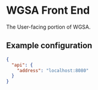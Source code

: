 # WGSA Front End

The User-facing portion of WGSA.

## Example configuration
```json
{
  "api": {
    "address": "localhost:8080"
  }
}
```
